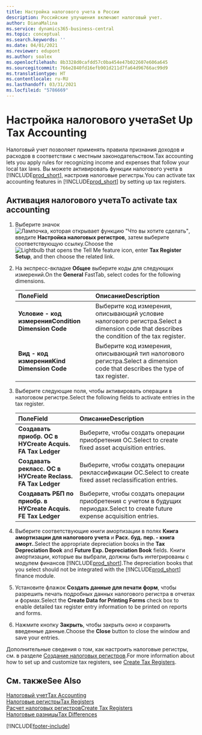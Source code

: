 ```yaml
---
title: Настройка налогового учета в России
description: Российские улучшения включают налоговый учет.
author: DianaMalina
ms.service: dynamics365-business-central
ms.topic: conceptual
ms.search.keywords: ''
ms.date: 04/01/2021
ms.reviewer: edupont
ms.author: soalex
ms.openlocfilehash: 8b3328d0cafdd57c0ba454e47b022607e606a645
ms.sourcegitcommit: 766e2840fd16efb901d211d7fa64d96766ac99d9
ms.translationtype: HT
ms.contentlocale: ru-RU
ms.lasthandoff: 03/31/2021
ms.locfileid: "5786669"
---
```

# <a name="set-up-tax-accounting"></a><span data-ttu-id="1cfe8-103">Настройка налогового учета</span><span class="sxs-lookup"><span data-stu-id="1cfe8-103">Set Up Tax Accounting</span></span>

<span data-ttu-id="1cfe8-104">Налоговый учет позволяет применять правила признания доходов и расходов в соответствии с местным законодательством.</span><span class="sxs-lookup"><span data-stu-id="1cfe8-104">Tax accounting lets you apply rules for recognizing income and expenses that follow your local tax laws.</span></span> <span data-ttu-id="1cfe8-105">Вы можете активировать функции налогового учета в [!INCLUDE[prod_short](../../includes/prod_short.md)], настроив налоговые регистры.</span><span class="sxs-lookup"><span data-stu-id="1cfe8-105">You can activate tax accounting features in [!INCLUDE[prod_short](../../includes/prod_short.md)] by setting up tax registers.</span></span>

## <a name="to-activate-tax-accounting"></a><span data-ttu-id="1cfe8-106">Активация налогового учета</span><span class="sxs-lookup"><span data-stu-id="1cfe8-106">To activate tax accounting</span></span>

1. <span data-ttu-id="1cfe8-107">Выберите значок ![Лампочка, которая открывает функцию "Что вы хотите сделать"](../../media/ui-search/search_small.png "Что вы хотите сделать"), введите **Настройка налоговых регистров**, затем выберите соответствующую ссылку.</span><span class="sxs-lookup"><span data-stu-id="1cfe8-107">Choose the ![Lightbulb that opens the Tell Me feature](../../media/ui-search/search_small.png "Tell me what you want to do") icon, enter **Tax Register Setup**, and then choose the related link.</span></span>

2. <span data-ttu-id="1cfe8-108">На экспресс-вкладке **Общее** выберите коды для следующих измерений.</span><span class="sxs-lookup"><span data-stu-id="1cfe8-108">On the **General** FastTab, select codes for the following dimensions.</span></span>

   | <span data-ttu-id="1cfe8-109">Поле</span><span class="sxs-lookup"><span data-stu-id="1cfe8-109">Field</span></span>                        | <span data-ttu-id="1cfe8-110">Описание</span><span class="sxs-lookup"><span data-stu-id="1cfe8-110">Description</span></span>                                                  |
   | :--------------------------- | :----------------------------------------------------------- |
   | <span data-ttu-id="1cfe8-111">**Условие - код измерения**</span><span class="sxs-lookup"><span data-stu-id="1cfe8-111">**Condition Dimension Code**</span></span> | <span data-ttu-id="1cfe8-112">Выберите код измерения, описывающий условие налогового регистра.</span><span class="sxs-lookup"><span data-stu-id="1cfe8-112">Select a dimension code that describes the condition of the tax register.</span></span> |
   | <span data-ttu-id="1cfe8-113">**Вид - код измерения**</span><span class="sxs-lookup"><span data-stu-id="1cfe8-113">**Kind Dimension Code**</span></span>      | <span data-ttu-id="1cfe8-114">Выберите код измерения, описывающий тип налогового регистра.</span><span class="sxs-lookup"><span data-stu-id="1cfe8-114">Select a dimension code that describes the type of tax register.</span></span> |

3. <span data-ttu-id="1cfe8-115">Выберите следующие поля, чтобы активировать операции в налоговом регистре.</span><span class="sxs-lookup"><span data-stu-id="1cfe8-115">Select the following fields to activate entries in the tax register.</span></span>

   | <span data-ttu-id="1cfe8-116">Поле</span><span class="sxs-lookup"><span data-stu-id="1cfe8-116">Field</span></span>                             | <span data-ttu-id="1cfe8-117">Описание</span><span class="sxs-lookup"><span data-stu-id="1cfe8-117">Description</span></span>                                            |
   | :-------------------------------- | :----------------------------------------------------- |
   | <span data-ttu-id="1cfe8-118">**Создавать приобр. ОС в НУ**</span><span class="sxs-lookup"><span data-stu-id="1cfe8-118">**Create Acquis. FA Tax Ledger**</span></span>  | <span data-ttu-id="1cfe8-119">Выберите, чтобы создать операции приобретения ОС.</span><span class="sxs-lookup"><span data-stu-id="1cfe8-119">Select to create fixed asset acquisition entries.</span></span>      |
   | <span data-ttu-id="1cfe8-120">**Создавать рекласс. ОС в НУ**</span><span class="sxs-lookup"><span data-stu-id="1cfe8-120">**Create Reclass. FA Tax Ledger**</span></span> | <span data-ttu-id="1cfe8-121">Выберите, чтобы создать операции реклассификации ОС.</span><span class="sxs-lookup"><span data-stu-id="1cfe8-121">Select to create fixed asset reclassification entries.</span></span> |
   | <span data-ttu-id="1cfe8-122">**Создавать РБП по приобр. в НУ**</span><span class="sxs-lookup"><span data-stu-id="1cfe8-122">**Create Acquis. FE Tax Ledger**</span></span>  | <span data-ttu-id="1cfe8-123">Выберите, чтобы создать операции приобретения с учетом в будущих периодах.</span><span class="sxs-lookup"><span data-stu-id="1cfe8-123">Select to create future expense acquisition entries.</span></span>   |

4. <span data-ttu-id="1cfe8-124">Выберите соответствующие книги амортизации в полях **Книга амортизации для налогового учета** и **Расх. буд. пер. - книга аморт.**.</span><span class="sxs-lookup"><span data-stu-id="1cfe8-124">Select the appropriate depreciation books in the **Tax Depreciation Book** and **Future Exp. Depreciation Book** fields.</span></span> <span data-ttu-id="1cfe8-125">Книги амортизации, которые вы выбрали, должны быть интегрированы с модулем финансов [!INCLUDE[prod_short](../../includes/prod_short.md)].</span><span class="sxs-lookup"><span data-stu-id="1cfe8-125">The depreciation books that you select should not be integrated with the [!INCLUDE[prod_short](../../includes/prod_short.md)] finance module.</span></span>

5. <span data-ttu-id="1cfe8-126">Установите флажок **Создать данные для печати форм**, чтобы разрешить печать подробных данных налогового регистра в отчетах и формах.</span><span class="sxs-lookup"><span data-stu-id="1cfe8-126">Select the **Create Data for Printing Forms** check box to enable detailed tax register entry information to be printed on reports and forms.</span></span>

6. <span data-ttu-id="1cfe8-127">Нажмите кнопку **Закрыть**, чтобы закрыть окно и сохранить введенные данные.</span><span class="sxs-lookup"><span data-stu-id="1cfe8-127">Choose the **Close** button to close the window and save your entries.</span></span>

<span data-ttu-id="1cfe8-128">Дополнительные сведения о том, как настроить налоговые регистры, см. в разделе [Создание налоговых регистров](How-to-Create-Tax-Registers.md).</span><span class="sxs-lookup"><span data-stu-id="1cfe8-128">For more information about how to set up and customize tax registers, see [Create Tax Registers](How-to-Create-Tax-Registers.md).</span></span>

## <a name="see-also"></a><span data-ttu-id="1cfe8-129">См. также</span><span class="sxs-lookup"><span data-stu-id="1cfe8-129">See Also</span></span>

[<span data-ttu-id="1cfe8-130">Налоговый учет</span><span class="sxs-lookup"><span data-stu-id="1cfe8-130">Tax Accounting</span></span>](Tax-Accounting.md)  
[<span data-ttu-id="1cfe8-131">Налоговые регистры</span><span class="sxs-lookup"><span data-stu-id="1cfe8-131">Tax Registers</span></span>](Tax-Registers.md)  
[<span data-ttu-id="1cfe8-132">Расчет налоговых регистров</span><span class="sxs-lookup"><span data-stu-id="1cfe8-132">Create Tax Registers</span></span>](How-to-Create-Tax-Registers.md)  
[<span data-ttu-id="1cfe8-133">Налоговые разницы</span><span class="sxs-lookup"><span data-stu-id="1cfe8-133">Tax Differences</span></span>](Tax-Differences.md)  


[!INCLUDE[footer-include](../../includes/footer-banner.md)]